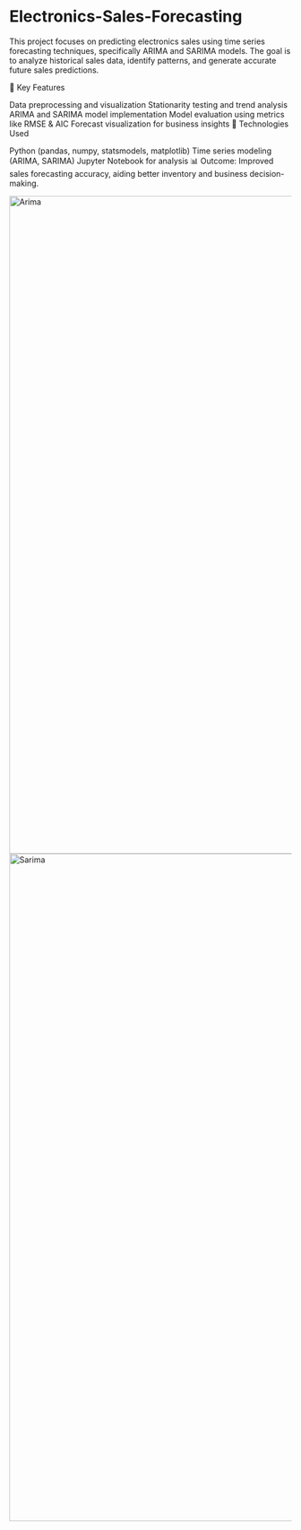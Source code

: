 # Electronics-Sales-Forecasting

This project focuses on predicting electronics sales using time series forecasting techniques, specifically ARIMA and SARIMA models. The goal is to analyze historical sales data, identify patterns, and generate accurate future sales predictions.

🔹 Key Features

Data preprocessing and visualization
Stationarity testing and trend analysis
ARIMA and SARIMA model implementation
Model evaluation using metrics like RMSE & AIC
Forecast visualization for business insights
🔧 Technologies Used

Python (pandas, numpy, statsmodels, matplotlib)
Time series modeling (ARIMA, SARIMA)
Jupyter Notebook for analysis
📊 Outcome: Improved sales forecasting accuracy, aiding better inventory and business decision-making.


<img width="1173" alt="Arima" src="https://github.com/user-attachments/assets/34514d37-46a9-4b37-b3e0-6d2049c809a3" />


<img width="1190" alt="Sarima" src="https://github.com/user-attachments/assets/6723ce91-ed75-443d-b9b4-2965a8ab787a" />
